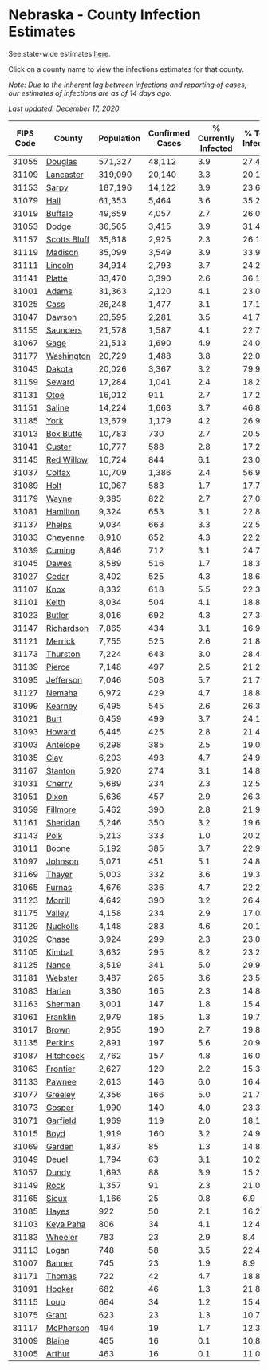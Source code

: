 # Nebraska - County Infection Estimates

See state-wide estimates [here](/infections/us-ne).

Click on a county name to view the infections estimates for that county.

*Note: Due to the inherent lag between infections and reporting of cases, our estimates of infections are as of 14 days ago.*

*Last updated: December 17, 2020*

|   FIPS Code |                       County |   Population |   Confirmed Cases |   % Currently Infected |   % Total Infected |
|-------------|------------------------------|--------------|-------------------|------------------------|--------------------|
|       31055 |           [Douglas](douglas) |      571,327 |            48,112 |                    3.9 |               27.4 |
|       31109 |       [Lancaster](lancaster) |      319,090 |            20,140 |                    3.3 |               20.1 |
|       31153 |               [Sarpy](sarpy) |      187,196 |            14,122 |                    3.9 |               23.6 |
|       31079 |                 [Hall](hall) |       61,353 |             5,464 |                    3.6 |               35.2 |
|       31019 |           [Buffalo](buffalo) |       49,659 |             4,057 |                    2.7 |               26.0 |
|       31053 |               [Dodge](dodge) |       36,565 |             3,415 |                    3.9 |               31.4 |
|       31157 | [Scotts Bluff](scotts-bluff) |       35,618 |             2,925 |                    2.3 |               26.1 |
|       31119 |           [Madison](madison) |       35,099 |             3,549 |                    3.9 |               33.9 |
|       31111 |           [Lincoln](lincoln) |       34,914 |             2,793 |                    3.7 |               24.2 |
|       31141 |             [Platte](platte) |       33,470 |             3,390 |                    2.6 |               36.1 |
|       31001 |               [Adams](adams) |       31,363 |             2,120 |                    4.1 |               23.0 |
|       31025 |                 [Cass](cass) |       26,248 |             1,477 |                    3.1 |               17.1 |
|       31047 |             [Dawson](dawson) |       23,595 |             2,281 |                    3.5 |               41.7 |
|       31155 |         [Saunders](saunders) |       21,578 |             1,587 |                    4.1 |               22.7 |
|       31067 |                 [Gage](gage) |       21,513 |             1,690 |                    4.9 |               24.0 |
|       31177 |     [Washington](washington) |       20,729 |             1,488 |                    3.8 |               22.0 |
|       31043 |             [Dakota](dakota) |       20,026 |             3,367 |                    3.2 |               79.9 |
|       31159 |             [Seward](seward) |       17,284 |             1,041 |                    2.4 |               18.2 |
|       31131 |                 [Otoe](otoe) |       16,012 |               911 |                    2.7 |               17.2 |
|       31151 |             [Saline](saline) |       14,224 |             1,663 |                    3.7 |               46.8 |
|       31185 |                 [York](york) |       13,679 |             1,179 |                    4.2 |               26.9 |
|       31013 |       [Box Butte](box-butte) |       10,783 |               730 |                    2.7 |               20.5 |
|       31041 |             [Custer](custer) |       10,777 |               588 |                    2.8 |               17.2 |
|       31145 |     [Red Willow](red-willow) |       10,724 |               844 |                    6.1 |               23.0 |
|       31037 |             [Colfax](colfax) |       10,709 |             1,386 |                    2.4 |               56.9 |
|       31089 |                 [Holt](holt) |       10,067 |               583 |                    1.7 |               17.7 |
|       31179 |               [Wayne](wayne) |        9,385 |               822 |                    2.7 |               27.0 |
|       31081 |         [Hamilton](hamilton) |        9,324 |               653 |                    3.1 |               22.8 |
|       31137 |             [Phelps](phelps) |        9,034 |               663 |                    3.3 |               22.5 |
|       31033 |         [Cheyenne](cheyenne) |        8,910 |               652 |                    4.3 |               22.2 |
|       31039 |             [Cuming](cuming) |        8,846 |               712 |                    3.1 |               24.7 |
|       31045 |               [Dawes](dawes) |        8,589 |               516 |                    1.7 |               18.3 |
|       31027 |               [Cedar](cedar) |        8,402 |               525 |                    4.3 |               18.6 |
|       31107 |                 [Knox](knox) |        8,332 |               618 |                    5.5 |               22.3 |
|       31101 |               [Keith](keith) |        8,034 |               504 |                    4.1 |               18.8 |
|       31023 |             [Butler](butler) |        8,016 |               692 |                    4.3 |               27.3 |
|       31147 |     [Richardson](richardson) |        7,865 |               434 |                    3.1 |               16.9 |
|       31121 |           [Merrick](merrick) |        7,755 |               525 |                    2.6 |               21.8 |
|       31173 |         [Thurston](thurston) |        7,224 |               643 |                    3.0 |               28.4 |
|       31139 |             [Pierce](pierce) |        7,148 |               497 |                    2.5 |               21.2 |
|       31095 |       [Jefferson](jefferson) |        7,046 |               508 |                    5.7 |               21.7 |
|       31127 |             [Nemaha](nemaha) |        6,972 |               429 |                    4.7 |               18.8 |
|       31099 |           [Kearney](kearney) |        6,495 |               545 |                    2.6 |               26.3 |
|       31021 |                 [Burt](burt) |        6,459 |               499 |                    3.7 |               24.1 |
|       31093 |             [Howard](howard) |        6,445 |               425 |                    2.8 |               21.4 |
|       31003 |         [Antelope](antelope) |        6,298 |               385 |                    2.5 |               19.0 |
|       31035 |                 [Clay](clay) |        6,203 |               493 |                    4.7 |               24.9 |
|       31167 |           [Stanton](stanton) |        5,920 |               274 |                    3.1 |               14.8 |
|       31031 |             [Cherry](cherry) |        5,689 |               234 |                    2.3 |               12.5 |
|       31051 |               [Dixon](dixon) |        5,636 |               457 |                    2.9 |               26.3 |
|       31059 |         [Fillmore](fillmore) |        5,462 |               390 |                    2.8 |               21.9 |
|       31161 |         [Sheridan](sheridan) |        5,246 |               350 |                    3.2 |               19.6 |
|       31143 |                 [Polk](polk) |        5,213 |               333 |                    1.0 |               20.2 |
|       31011 |               [Boone](boone) |        5,192 |               385 |                    3.7 |               22.9 |
|       31097 |           [Johnson](johnson) |        5,071 |               451 |                    5.1 |               24.8 |
|       31169 |             [Thayer](thayer) |        5,003 |               332 |                    3.6 |               19.3 |
|       31065 |             [Furnas](furnas) |        4,676 |               336 |                    4.7 |               22.2 |
|       31123 |           [Morrill](morrill) |        4,642 |               390 |                    3.2 |               26.4 |
|       31175 |             [Valley](valley) |        4,158 |               234 |                    2.9 |               17.0 |
|       31129 |         [Nuckolls](nuckolls) |        4,148 |               283 |                    4.6 |               20.1 |
|       31029 |               [Chase](chase) |        3,924 |               299 |                    2.3 |               23.0 |
|       31105 |           [Kimball](kimball) |        3,632 |               295 |                    8.2 |               23.2 |
|       31125 |               [Nance](nance) |        3,519 |               341 |                    5.0 |               29.9 |
|       31181 |           [Webster](webster) |        3,487 |               265 |                    3.6 |               23.5 |
|       31083 |             [Harlan](harlan) |        3,380 |               165 |                    2.3 |               14.8 |
|       31163 |           [Sherman](sherman) |        3,001 |               147 |                    1.8 |               15.4 |
|       31061 |         [Franklin](franklin) |        2,979 |               185 |                    1.3 |               19.7 |
|       31017 |               [Brown](brown) |        2,955 |               190 |                    2.7 |               19.8 |
|       31135 |           [Perkins](perkins) |        2,891 |               197 |                    5.6 |               20.9 |
|       31087 |       [Hitchcock](hitchcock) |        2,762 |               157 |                    4.8 |               16.0 |
|       31063 |         [Frontier](frontier) |        2,627 |               129 |                    2.2 |               15.3 |
|       31133 |             [Pawnee](pawnee) |        2,613 |               146 |                    6.0 |               16.4 |
|       31077 |           [Greeley](greeley) |        2,356 |               166 |                    5.0 |               21.7 |
|       31073 |             [Gosper](gosper) |        1,990 |               140 |                    4.0 |               23.3 |
|       31071 |         [Garfield](garfield) |        1,969 |               119 |                    2.0 |               18.1 |
|       31015 |                 [Boyd](boyd) |        1,919 |               160 |                    3.2 |               24.9 |
|       31069 |             [Garden](garden) |        1,837 |                85 |                    1.3 |               14.8 |
|       31049 |               [Deuel](deuel) |        1,794 |                63 |                    3.1 |               10.2 |
|       31057 |               [Dundy](dundy) |        1,693 |                88 |                    3.9 |               15.2 |
|       31149 |                 [Rock](rock) |        1,357 |                91 |                    2.3 |               21.0 |
|       31165 |               [Sioux](sioux) |        1,166 |                25 |                    0.8 |                6.9 |
|       31085 |               [Hayes](hayes) |          922 |                50 |                    2.1 |               16.2 |
|       31103 |       [Keya Paha](keya-paha) |          806 |                34 |                    4.1 |               12.4 |
|       31183 |           [Wheeler](wheeler) |          783 |                23 |                    2.9 |                8.4 |
|       31113 |               [Logan](logan) |          748 |                58 |                    3.5 |               22.4 |
|       31007 |             [Banner](banner) |          745 |                23 |                    1.9 |                8.9 |
|       31171 |             [Thomas](thomas) |          722 |                42 |                    4.7 |               18.8 |
|       31091 |             [Hooker](hooker) |          682 |                46 |                    1.3 |               21.8 |
|       31115 |                 [Loup](loup) |          664 |                34 |                    1.2 |               15.4 |
|       31075 |               [Grant](grant) |          623 |                23 |                    1.3 |               10.7 |
|       31117 |       [McPherson](mcpherson) |          494 |                19 |                    1.7 |               12.3 |
|       31009 |             [Blaine](blaine) |          465 |                16 |                    0.1 |               10.8 |
|       31005 |             [Arthur](arthur) |          463 |                16 |                    0.1 |               11.0 |